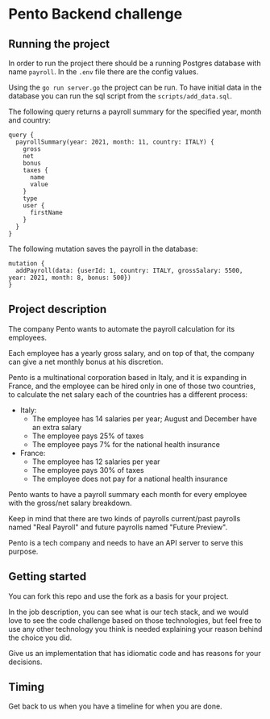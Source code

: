 # Pento Backend challenge

## Running the project

In order to run the project there should be a running Postgres database with name `payroll`.
In the `.env` file there are the config values.

Using the `go run server.go` the project can be run. To have initial data in the database you can run the sql script from the `scripts/add_data.sql`.

The following query returns a payroll summary for the specified year, month and country:
```
query {
  payrollSummary(year: 2021, month: 11, country: ITALY) {
    gross
    net
    bonus
    taxes {
      name
      value
    }
    type
    user {
      firstName
    }
  }
}
```

The following mutation saves the payroll in the database:

```
mutation {
  addPayroll(data: {userId: 1, country: ITALY, grossSalary: 5500, year: 2021, month: 8, bonus: 500})
}
```

## Project description
The company Pento wants to automate the payroll calculation for its employees.

Each employee has a yearly gross salary, and on top of that, the company can give a net monthly bonus at his discretion.

Pento is a multinational corporation based in Italy, 
and it is expanding in France, and the employee can be hired only in one of those two countries, 
to calculate the net salary each of the countries has a different process:

- Italy:
    - The employee has 14 salaries per year; August and December have an extra salary
    - The employee pays 25% of taxes
    - The employee pays 7% for the national health insurance
- France:
    - The employee has 12 salaries per year
    - The employee pays 30% of taxes
    - The employee does not pay for a national health insurance

Pento wants to have a payroll summary each month for every employee with the gross/net salary breakdown.

Keep in mind that there are two kinds of payrolls current/past payrolls named "Real Payroll" and future payrolls named "Future Preview".

Pento is a tech company and needs to have an API server to serve this purpose.

## Getting started

You can fork this repo and use the fork as a basis for your project.

In the job description, you can see what is our tech stack, 
and we would love to see the code challenge based on those technologies, 
but feel free to use any other technology you think is needed explaining your reason behind the choice you did.

Give us an implementation that has idiomatic code and has reasons for your decisions.

## Timing

Get back to us when you have a timeline for when you are done.
